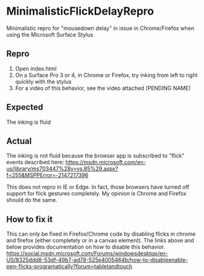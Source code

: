 # MinimalisticFlickDelayRepro
Minimalistic repro for "mousedown delay" in <canvas> issue in Chrome/Firefox when using the Microsoft Surface Stylus

Repro
----
1. Open index.html
2. On a Surface Pro 3 or 4, in Chrome or Firefox, try inking from left to right quickly with the stylus
3. For a video of this behavior, see the video attached (PENDING NAME)

Expected
----
The inking is fluid

Actual
----
The inking is not fluid because the browser app is subscribed to "flick" events described here:
https://msdn.microsoft.com/en-us/library/ms703447%28v=vs.85%29.aspx?f=255&MSPPError=-2147217396

This does not repro in IE or Edge. In fact, those browsers have turned off support for flick gestures completely. My opinion is Chrome and Firefox should do the same.

How to fix it
----
This can only be fixed in Firefox/Chrome code by disabling flicks in chrome and firefox (either completely or in a canvas element). The links above and below provides documentation on how to disable this behavior.
https://social.msdn.microsoft.com/Forums/windowsdesktop/en-US/8325ddd8-53df-49b7-ad78-525e4005464b/how-to-disableenable-pen-flicks-programatically?forum=tabletandtouch
